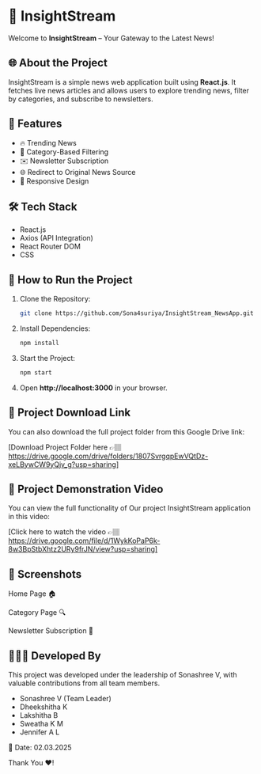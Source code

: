 # 📰 InsightStream

Welcome to **InsightStream** – Your Gateway to the Latest News!

## 🌐 About the Project
InsightStream is a simple news web application built using **React.js**. It fetches live news articles and allows users to explore trending news, filter by categories, and subscribe to newsletters.

## 🔑 Features
- 🔥 Trending News
- 📌 Category-Based Filtering
- ✉️ Newsletter Subscription
- 🌐 Redirect to Original News Source
- 📱 Responsive Design

## 🛠️ Tech Stack
- React.js
- Axios (API Integration)
- React Router DOM
- CSS

## 🚀 How to Run the Project
1. Clone the Repository:
   ```bash
   git clone https://github.com/Sona4suriya/InsightStream_NewsApp.git
   ```
2. Install Dependencies:
   ```bash
   npm install
   ```
3. Start the Project:
   ```bash
   npm start
   ```
4. Open **http://localhost:3000** in your browser.

## 🔗 Project Download Link

You can also download the full project folder from this Google Drive link:

[Download Project Folder here 👉🏽 https://drive.google.com/drive/folders/1807SvrgqpEwVQtDz-xeLBywCW9yQjv_g?usp=sharing]


## 🎥 Project Demonstration Video

You can view the full functionality of Our project InsightStream application in this video:

[Click here to watch the video 👉🏽 https://drive.google.com/file/d/1WykKoPaP6k-8w3BpStbXhtz2URy9frJN/view?usp=sharing]

## 📸 Screenshots

Home Page 🏠

Category Page 🔍

Newsletter Subscription 📧

## 👩🏽‍💻 Developed By
This project was developed under the leadership of Sonashree V, with valuable contributions from all team members.

- Sonashree V (Team Leader)
- Dheekshitha K
- Lakshitha B
- Sweatha K M
- Jennifer A L

📅 Date: 02.03.2025

Thank You ❤️!


